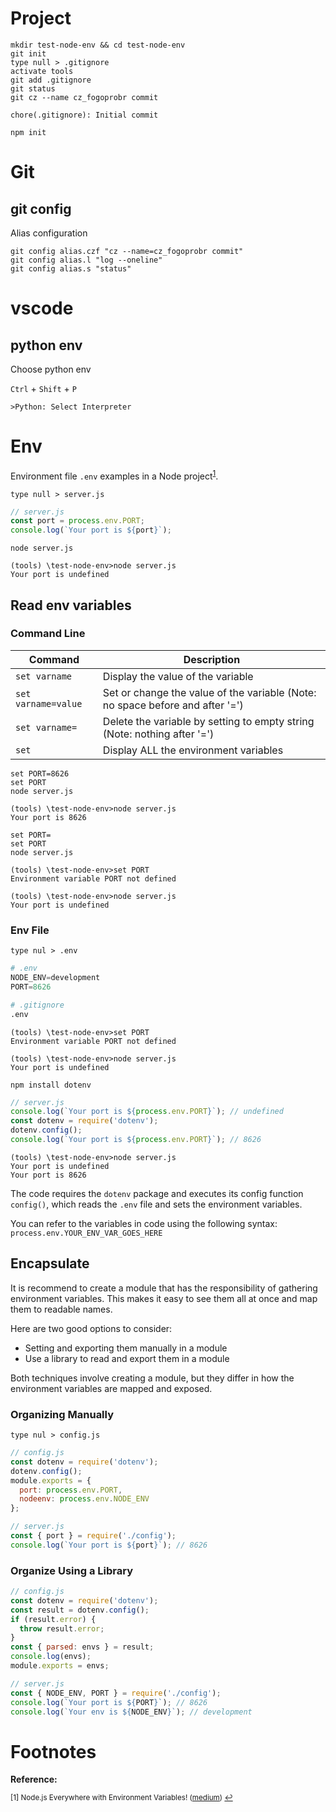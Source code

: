 # Project

```
mkdir test-node-env && cd test-node-env
git init
type null > .gitignore
activate tools
git add .gitignore
git status
git cz --name cz_fogoprobr commit
```

```
chore(.gitignore): Initial commit
```

```
npm init
```

# Git
## git config

Alias configuration

```
git config alias.czf "cz --name=cz_fogoprobr commit"
git config alias.l "log --oneline"
git config alias.s "status"
```

# vscode

## python env

Choose python env

```Ctrl``` + ```Shift``` + ```P```

```
>Python: Select Interpreter
```

# Env

Environment file ```.env``` examples in a Node project<sup id="lfn1">[1](#fn1)</sup>.

```
type null > server.js
```

```js
// server.js
const port = process.env.PORT;
console.log(`Your port is ${port}`);
```

```
node server.js
```

```
(tools) \test-node-env>node server.js    
Your port is undefined
```

## Read env variables

### Command Line

|Command|Description|
| - | - |
|```set varname```|Display the value of the variable|
|```set varname=value```|Set or change the value of the variable (Note: no space before and after '=')|
|```set varname=```|Delete the variable by setting to empty string (Note: nothing after '=')|
|```set```|Display ALL the environment variables|

```
set PORT=8626
set PORT
node server.js
```

```
(tools) \test-node-env>node server.js    
Your port is 8626
```

```
set PORT=
set PORT
node server.js
```
```
(tools) \test-node-env>set PORT       
Environment variable PORT not defined

(tools) \test-node-env>node server.js 
Your port is undefined
```

### Env File

```
type nul > .env
```

```py
# .env
NODE_ENV=development
PORT=8626
```

```py
# .gitignore
.env
```

```
(tools) \test-node-env>set PORT       
Environment variable PORT not defined

(tools) \test-node-env>node server.js 
Your port is undefined
```

```
npm install dotenv
```

```js
// server.js
console.log(`Your port is ${process.env.PORT}`); // undefined
const dotenv = require('dotenv');
dotenv.config();
console.log(`Your port is ${process.env.PORT}`); // 8626
```

```
(tools) \test-node-env>node server.js
Your port is undefined
Your port is 8626
```

The code requires the ```dotenv``` package and executes its config function ```config()```, which reads the ```.env``` file and sets the environment variables.

You can refer to the variables in code using the following syntax: ```process.env.YOUR_ENV_VAR_GOES_HERE```

## Encapsulate

It is recommend to create a module that has the responsibility of gathering environment variables. This makes it easy to see them all at once and map them to readable names.

Here are two good options to consider:

- Setting and exporting them manually in a module
- Use a library to read and export them in a module

Both techniques involve creating a module, but they differ in how the environment variables are mapped and exposed.

### Organizing Manually

```
type nul > config.js
```

```js
// config.js
const dotenv = require('dotenv');
dotenv.config();
module.exports = {
  port: process.env.PORT,
  nodeenv: process.env.NODE_ENV
};
```

```js
// server.js
const { port } = require('./config');
console.log(`Your port is ${port}`); // 8626
```

### Organize Using a Library

```js
// config.js 
const dotenv = require('dotenv');
const result = dotenv.config();
if (result.error) {
  throw result.error;
}
const { parsed: envs } = result;
console.log(envs);
module.exports = envs;
```

```js
// server.js
const { NODE_ENV, PORT } = require('./config');
console.log(`Your port is ${PORT}`); // 8626
console.log(`Your env is ${NODE_ENV}`); // development
```

# Footnotes

**Reference:**

<sub>[<a id="fn1">1</a>]
Node.js Everywhere with Environment Variables! ([medium](https://medium.com/the-node-js-collection/making-your-node-js-work-everywhere-with-environment-variables-2da8cdf6e786))
[↩](#lfn1)
</sub>